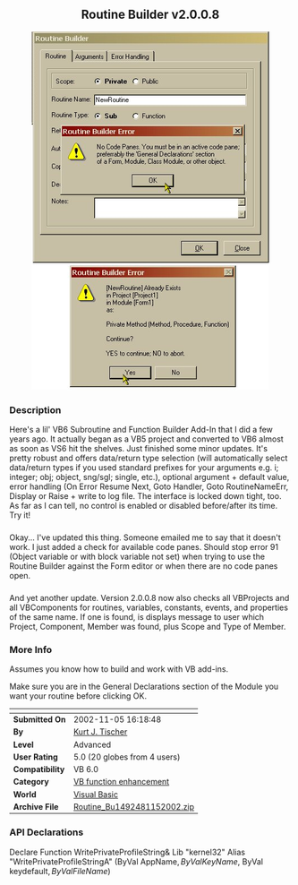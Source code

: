 ﻿<div align="center">

## Routine Builder v2\.0\.0\.8

<img src="PIC20021151650152348.jpg">
</div>

### Description

Here's a lil' VB6 Subroutine and Function Builder Add-In that I did a few years ago. It actually began as a VB5 project and converted to VB6 almost as soon as VS6 hit the shelves. Just finished some minor updates. It's pretty robust and offers data/return type selection (will automatically select data/return types if you used standard prefixes for your arguments e.g. i; integer; obj; object, sng/sgl; single, etc.), optional argument + default value, error handling (On Error Resume Next, Goto Handler, Goto RoutineNameErr, Display or Raise + write to log file. The interface is locked down tight, too. As far as I can tell, no control is enabled or disabled before/after its time. Try it!

###

Okay... I've updated this thing. Someone emailed me to say that it doesn't work. I just added a check for available code panes. Should stop error 91 (Object variable or with block variable not set) when trying to use the Routine Builder against the Form editor or when there are no code panes open.

###

And yet another update. Version 2.0.0.8 now also checks all VBProjects and all VBComponents for routines, variables, constants, events, and properties of the same name. If one is found, is displays message to user which Project, Component, Member was found, plus Scope and Type of Member.
 
### More Info
 
Assumes you know how to build and work with VB add-ins.

Make sure you are in the General Declarations section of the Module you want your routine before clicking OK.


<span>             |<span>
---                |---
**Submitted On**   |2002-11-05 16:18:48
**By**             |[Kurt J\. Tischer](https://github.com/Planet-Source-Code/PSCIndex/blob/master/ByAuthor/kurt-j-tischer.md)
**Level**          |Advanced
**User Rating**    |5.0 (20 globes from 4 users)
**Compatibility**  |VB 6\.0
**Category**       |[VB function enhancement](https://github.com/Planet-Source-Code/PSCIndex/blob/master/ByCategory/vb-function-enhancement__1-25.md)
**World**          |[Visual Basic](https://github.com/Planet-Source-Code/PSCIndex/blob/master/ByWorld/visual-basic.md)
**Archive File**   |[Routine\_Bu1492481152002\.zip](https://github.com/Planet-Source-Code/kurt-j-tischer-routine-builder-v2-0-0-8__1-40345/archive/master.zip)

### API Declarations

Declare Function WritePrivateProfileString& Lib "kernel32" Alias "WritePrivateProfileStringA" (ByVal AppName$, ByVal KeyName$, ByVal keydefault$, ByVal FileName$)





